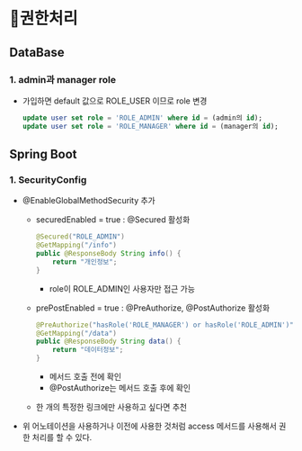 # :pencil:권한처리

## DataBase

### 1. admin과 manager role

- 가입하면 default 값으로 ROLE_USER 이므로 role 변경

  ```sql
  update user set role = 'ROLE_ADMIN' where id = (admin의 id);
  update user set role = 'ROLE_MANAGER' where id = (manager의 id);
  ```

  



## Spring Boot

### 1. SecurityConfig

- @EnableGlobalMethodSecurity 추가

  - securedEnabled = true : @Secured 활성화

    ```java
    @Secured("ROLE_ADMIN")
    @GetMapping("/info")
    public @ResponseBody String info() {
        return "개인정보";
    }
    ```

    - role이 ROLE_ADMIN인 사용자만 접근 가능

  - prePostEnabled = true : @PreAuthorize, @PostAuthorize 활성화

    ```java
    @PreAuthorize("hasRole('ROLE_MANAGER') or hasRole('ROLE_ADMIN')")
    @GetMapping("/data")
    public @ResponseBody String data() {
        return "데이터정보";
    }
    ```

    - 메서드 호출 전에 확인
    - @PostAuthorize는 메서드 호출 후에 확인

  - 한 개의 특정한 링크에만 사용하고 싶다면 추천

- 위 어노테이션을 사용하거나 이전에 사용한 것처럼 access 메서드를 사용해서 권한 처리를 할 수 있다.



